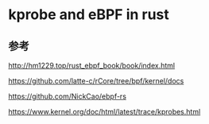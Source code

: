 # kprobe and eBPF in rust

## 参考
<http://hm1229.top/rust_ebpf_book/book/index.html>

<https://github.com/latte-c/rCore/tree/bpf/kernel/docs>

<https://github.com/NickCao/ebpf-rs>

<https://www.kernel.org/doc/html/latest/trace/kprobes.html>
